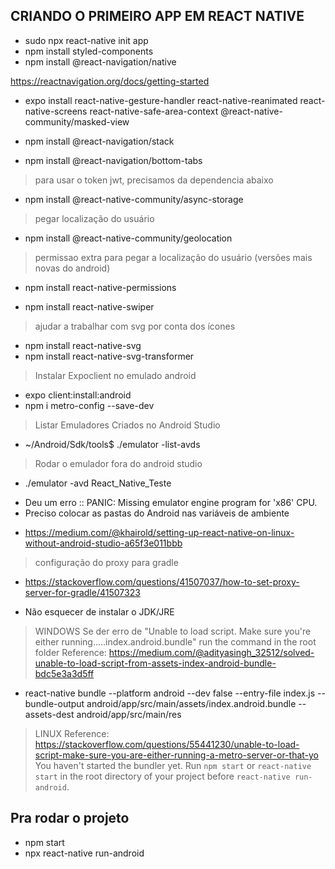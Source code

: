 ## CRIANDO O PRIMEIRO APP EM REACT NATIVE

- sudo npx react-native init app
- npm install styled-components
- npm install @react-navigation/native

https://reactnavigation.org/docs/getting-started

- expo install react-native-gesture-handler react-native-reanimated react-native-screens react-native-safe-area-context @react-native-community/masked-view

- npm install @react-navigation/stack
- npm install @react-navigation/bottom-tabs

> para usar o token jwt, precisamos da dependencia abaixo
- npm install @react-native-community/async-storage

> pegar localização do usuário
- npm install @react-native-community/geolocation

> permissao extra para pegar a localização do usuário (versões mais novas do android)
- npm install react-native-permissions

- npm install react-native-swiper

> ajudar a trabalhar com svg por conta dos ícones
- npm install react-native-svg
- npm install react-native-svg-transformer


> Instalar Expoclient no emulado android
- expo client:install:android
- npm i metro-config --save-dev


> Listar Emuladores Criados no Android Studio
- ~/Android/Sdk/tools$ ./emulator -list-avds
> Rodar o emulador fora do android studio
- ./emulator -avd React_Native_Teste


* Deu um erro :: PANIC: Missing emulator engine program for 'x86' CPU.
* Preciso colocar as pastas do Android nas variáveis de ambiente
- https://medium.com/@khairold/setting-up-react-native-on-linux-without-android-studio-a65f3e011bbb

> configuração do proxy para gradle 
- https://stackoverflow.com/questions/41507037/how-to-set-proxy-server-for-gradle/41507323

* Não esquecer de instalar o JDK/JRE

> WINDOWS
> Se der erro de "Unable to load script. Make sure you're either running.....index.android.bundle"
> run the command in the root folder
> Reference: https://medium.com/@adityasingh_32512/solved-unable-to-load-script-from-assets-index-android-bundle-bdc5e3a3d5ff
- react-native bundle --platform android --dev false --entry-file index.js --bundle-output android/app/src/main/assets/index.android.bundle --assets-dest android/app/src/main/res

> LINUX
> Reference: https://stackoverflow.com/questions/55441230/unable-to-load-script-make-sure-you-are-either-running-a-metro-server-or-that-yo
You haven't started the bundler yet. Run ```npm start``` or ```react-native start``` in the root directory of your project before ```react-native run-android```.


## Pra rodar o projeto

- npm start
- npx react-native run-android
